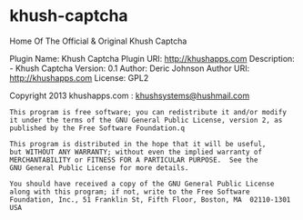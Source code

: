 khush-captcha
=============

Home Of The Official &amp; Original Khush Captcha 

Plugin Name: Khush Captcha
Plugin URI: http://khushapps.com
Description: - Khush Captcha
Version: 0.1
Author: Deric Johnson
Author URI: http://khushapps.com
License: GPL2

  Copyright 2013  khushapps.com : khushsystems@hushmail.com

    This program is free software; you can redistribute it and/or modify
    it under the terms of the GNU General Public License, version 2, as 
    published by the Free Software Foundation.q

    This program is distributed in the hope that it will be useful,
    but WITHOUT ANY WARRANTY; without even the implied warranty of
    MERCHANTABILITY or FITNESS FOR A PARTICULAR PURPOSE.  See the
    GNU General Public License for more details.

    You should have received a copy of the GNU General Public License
    along with this program; if not, write to the Free Software
    Foundation, Inc., 51 Franklin St, Fifth Floor, Boston, MA  02110-1301  USA
